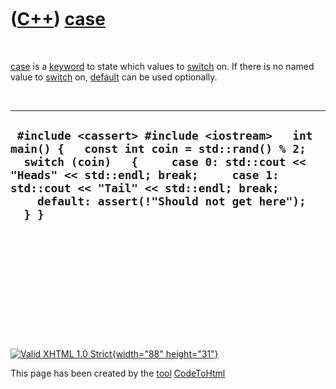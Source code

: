 



 

 

 

 

 

([C++](Cpp.htm)) [case](CppCase.htm)
====================================

 

[case](CppCase.htm) is a [keyword](CppKeyword.htm) to state which values
to [switch](CppSwitch.htm) on. If there is no named value to
[switch](CppSwitch.htm) on, [default](CppDefault.htm) can be used
optionally.

 

  --------------------------------------------------------------------------------------------------------------------------------------------------------------------------------------------------------------------------------------------------------------------------------
  ` #include <cassert> #include <iostream>   int main() {   const int coin = std::rand() % 2;   switch (coin)   {     case 0: std::cout << "Heads" << std::endl; break;     case 1: std::cout << "Tail" << std::endl; break;     default: assert(!"Should not get here");   } }`
  --------------------------------------------------------------------------------------------------------------------------------------------------------------------------------------------------------------------------------------------------------------------------------

 

 

 

 

 





 

[![Valid XHTML 1.0 Strict](valid-xhtml10.png){width="88"
height="31"}](http://validator.w3.org/check?uri=referer)

This page has been created by the [tool](Tools.htm)
[CodeToHtml](ToolCodeToHtml.htm)
